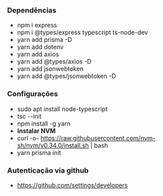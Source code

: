 

### Dependências
- npm i express
- npm i @types/express typescript ts-node-dev
- yarn add prisma -D
- yarn add dotenv
- yarn add axios
- yarn add @types/axios -D
- yarn add jsonwebtoken
- yarn add @types/jsonwebtoken -D

### Configurações
- sudo apt install node-typescript
- tsc --init
- npm install -g yarn
- **Instalar NVM**
- curl -o- https://raw.githubusercontent.com/nvm-sh/nvm/v0.34.0/install.sh | bash
- yarn prisma init

### Autenticação via github
- https://github.com/settings/developers